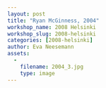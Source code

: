 ```yaml
---
layout: post
title: "Ryan McGinness, 2004"
workshop_name: 2008 Helsinki 
workshop_slug: 2008-helsinki
categories: [2008-helsinki]
author: Eva Neesemann
assets:
  -
    filename: 2004_3.jpg
    type: image
---
```


